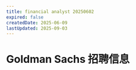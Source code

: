 ```yaml
---
title: financial analyst 20250602
expired: false
createdDate: 2025-06-09
lastUpdated: 2025-09-03
---
```


# Goldman Sachs 招聘信息

<JobPostingTable job-posting-json-path="goldman-sachs/data/financial-analyst-20250602.json" />
